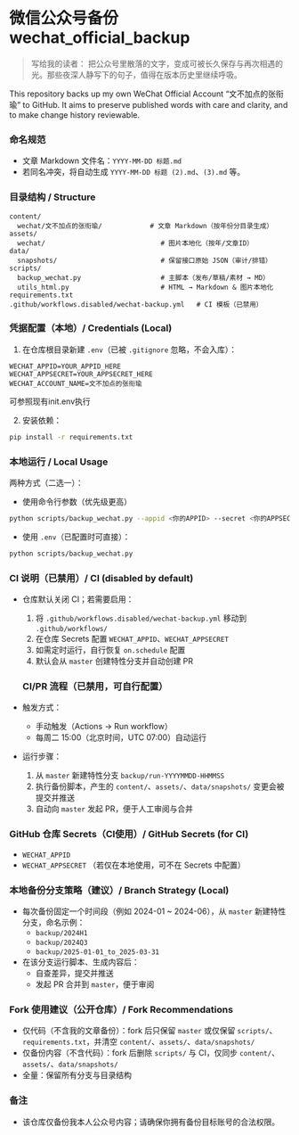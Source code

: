 ﻿# 微信公众号备份 wechat_official_backup

> 写给我的读者：
> 把公众号里散落的文字，变成可被长久保存与再次相遇的光。那些夜深人静写下的句子，值得在版本历史里继续呼吸。

This repository backs up my own WeChat Official Account “文不加点的张衔瑜” to GitHub.
It aims to preserve published words with care and clarity, and to make change history reviewable.

### 命名规范
- 文章 Markdown 文件名：`YYYY-MM-DD 标题.md`
- 若同名冲突，将自动生成 `YYYY-MM-DD 标题 (2).md`、`(3).md` 等。

### 目录结构 / Structure
```text
content/
  wechat/文不加点的张衔瑜/            # 文章 Markdown（按年份分目录生成）
assets/
  wechat/                             # 图片本地化（按年/文章ID）
data/
  snapshots/                          # 保留接口原始 JSON（审计/排错）
scripts/
  backup_wechat.py                    # 主脚本（发布/草稿/素材 → MD）
  utils_html.py                       # HTML → Markdown & 图片本地化
requirements.txt
.github/workflows.disabled/wechat-backup.yml   # CI 模板（已禁用）
```

### 凭据配置（本地）/ Credentials (Local)
1) 在仓库根目录新建 `.env`（已被 `.gitignore` 忽略，不会入库）：
```dotenv
WECHAT_APPID=YOUR_APPID_HERE
WECHAT_APPSECRET=YOUR_APPSECRET_HERE
WECHAT_ACCOUNT_NAME=文不加点的张衔瑜
```
可参照现有init.env执行

2) 安装依赖：
```bash
pip install -r requirements.txt
```

### 本地运行 / Local Usage
两种方式（二选一）：
- 使用命令行参数（优先级更高）
```bash
python scripts/backup_wechat.py --appid <你的APPID> --secret <你的APPSECRET> --account-name "文不加点的张衔瑜"
```
- 使用 `.env`（已配置时可直接）：
```bash
python scripts/backup_wechat.py
```

### CI 说明（已禁用）/ CI (disabled by default)
- 仓库默认关闭 CI；若需要启用：
  1) 将 `.github/workflows.disabled/wechat-backup.yml` 移动到 `.github/workflows/`
  2) 在仓库 Secrets 配置 `WECHAT_APPID`、`WECHAT_APPSECRET`
  3) 如需定时运行，自行恢复 `on.schedule` 配置
  4) 默认会从 `master` 创建特性分支并自动创建 PR

  ### CI/PR 流程（已禁用，可自行配置）
- 触发方式：
  - 手动触发（Actions → Run workflow）
  - 每周二 15:00（北京时间，UTC 07:00）自动运行
- 运行步骤：
  1) 从 `master` 新建特性分支 `backup/run-YYYYMMDD-HHMMSS`
  2) 执行备份脚本，产生的 `content/`、`assets/`、`data/snapshots/` 变更会被提交并推送
  3) 自动向 `master` 发起 PR，便于人工审阅与合并

### GitHub 仓库 Secrets（CI使用）/ GitHub Secrets (for CI)
- `WECHAT_APPID`
- `WECHAT_APPSECRET`
（若仅在本地使用，可不在 Secrets 中配置）

### 本地备份分支策略（建议）/ Branch Strategy (Local)
- 每次备份固定一个时间段（例如 2024-01 ~ 2024-06），从 `master` 新建特性分支，命名示例：
  - `backup/2024H1`
  - `backup/2024Q3`
  - `backup/2025-01-01_to_2025-03-31`
- 在该分支运行脚本、生成内容后：
  - 自查差异，提交并推送
  - 发起 PR 合并到 `master`，便于审阅

### Fork 使用建议（公开仓库）/ Fork Recommendations
- 仅代码（不含我的文章备份）：fork 后只保留 `master` 或仅保留 `scripts/`、`requirements.txt`，并清空 `content/`、`assets/`、`data/snapshots/`
- 仅备份内容（不含代码）：fork 后删除 `scripts/` 与 CI，仅同步 `content/`、`assets/`、`data/snapshots/`
- 全量：保留所有分支与目录结构

### 备注
- 该仓库仅备份我本人公众号内容；请确保你拥有备份目标账号的合法权限。
